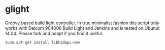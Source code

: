 glight
======

Groovy based build light controller. In true minimalist fashion this script only works with Delcom 904006 Build Light and Jenkins and is tested on Ubunut 14.04. Please fork and adapt if you find it useful.

	sudo apt-get install libhidapi-dev
